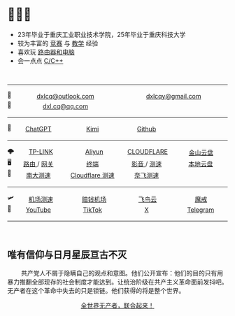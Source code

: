 <style>
    .container {
        display: flex;
        text-align: center;
    }
    .item {
        flex: 1;
        margin: 3px 0;
    }
</style>

# 👨🏽‍💻

* 23年毕业于重庆工业职业技术学院，25年毕业于重庆科技大学
* 较为丰富的 [竞赛](./src/about/honor.md) 与 [教学](./src/about/work.md) 经验
* 喜欢玩 [路由器和电脑](./src/dev/cloud.md)
* 会一点点 [C/C++](./src/cpp/c.md)

<br>

---

<div class="container">📧
    <div class="item">
        <a href="https://outlook.live.com/mail/0/" target="_blank"> dxlcq@outlook.com </a> 
    </div>
    <div class="item">
        <a href="https://mail.google.com/mail/u/0/#inbox" target="_blank"> dxlcqy@gmail.com </a> 
    </div>
</div>

<div class="container">📧
    <div class="item">
        <a href="https://wx.mail.qq.com/" target="_blank"> dxl.cq@qq.com </a> 
    </div>
    <div class="item">
        <a href="" target="_blank"></a> 
    </div>
</div>

---

<div class="container">🤖
    <div class="item">
        <a href="https://chatgpt.com/" target="_blank"> ChatGPT </a> 
    </div>
    <div class="item">
        <a href="https://kimi.moonshot.cn/" target="_blank"> Kimi </a> 
    </div>
    <div class="item">
        <a href="https://github.com/daixll" target="_blank"> Github </a> 
    </div>
    <div class="item">
        <a href="" target="_blank"></a> 
    </div>
</div>

---

<div class="container">🌩
    <div class="item">
        <a href="https://smbcloud.tp-link.com.cn" target="_blank"> TP-LINK </a> 
    </div>
    <div class="item">
        <a href="https://home.console.aliyun.com/home/dashboard/ProductAndService" target="_blank"> Aliyun </a> 
    </div>
    <div class="item">
        <a href="https://dash.cloudflare.com/" target="_blank">CLOUDFLARE</a> 
    </div>
    <div class="item">
        <a href="https://www.kdocs.cn/latest" target="_blank"> 金山云盘 </a> 
    </div>
</div>

<div class="container">🖥️
    <div class="item">
        <a href="http://10.0.0.1" target="_blank"> 路由 </a> / <a href="http://10.0.0.70" target="_blank"> 网关 </a> 
    </div>
    <div class="item">
        <a href="" target="_blank"> 终端 </a> 
    </div>
    <div class="item">
        <a href="" target="_blank"> 影音 </a> / <a href="" target="_blank"> 测速 </a> 
    </div>
    <div class="item">
        <a href="" target="_blank"> 本地云盘 </a> 
    </div>
</div>

<div class="container">🛜
    <div class="item">
        <a href="https://test.nju.edu.cn/" target="_blank">南大测速</a> 
    </div>
    <div class="item">
        <a href="https://speed.cloudflare.com/" target="_blank">Cloudflare 测速</a> 
    </div>
    <div class="item">
        <a href="https://fast.com/" target="_blank">奈飞测速</a> 
    </div>
    <div class="item">
        <a href="" target="_blank">  </a> 
    </div>
</div>

---

<div class="container">🛩
    <div class="item">
        <a href="https://www.duyaoss.com/archives/3/" target="_blank"> 机场测速 </a> 
    </div>
    <div class="item">
        <a href="https://xn--mes358aby2apfg.com/#/register?code=LiwVR4BR" target="_blank"> 赔钱机场 </a> 
    </div>
    <div class="item">
        <a href="https://feiniaoyun.top/#/register?code=MfZSDsfM" target="_blank"> 飞鸟云 </a> 
    </div>
    <div class="item">
        <a href="https://mojie.me/#/register?code=H6CrDt7x" target="_blank"> 魔戒 </a> 
    </div>
</div>


<div class="container">🌊
    <div class="item">
        <a href="https://www.youtube.com/@骄骄" target="_blank"> YouTube </a> 
    </div>
    <div class="item">
        <a href="https://www.tiktok.com/@daixllg" target="_blank"> TikTok </a> 
    </div>
    <div class="item">
        <a href="https://x.com/dxlcqy" target="_blank"> X </a> 
    </div>
    <div class="item">
        <a href="https://web.telegram.org/a/" target="_blank"> Telegram </a> 
    </div>
</div>

---

<br>

## 唯有信仰与日月星辰亘古不灭


&nbsp;&nbsp;&nbsp;&nbsp;&nbsp;&nbsp;&nbsp;&nbsp;共产党人不屑于隐瞒自己的观点和意图。他们公开宣布：他们的目的只有用暴力推翻全部现存的社会制度才能达到。让统治阶级在共产主义革命面前发抖吧。无产者在这个革命中失去的只是锁链。他们获得的将是整个世界。

<center> <a href="https://www.marxists.org/chinese/marx/01.htm">全世界无产者，联合起来！</a> </center>
